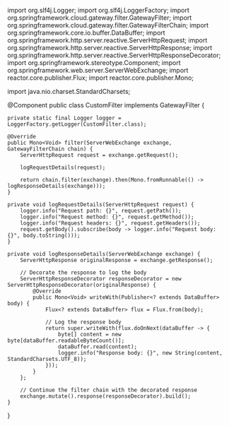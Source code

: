 import org.slf4j.Logger;
import org.slf4j.LoggerFactory;
import org.springframework.cloud.gateway.filter.GatewayFilter;
import org.springframework.cloud.gateway.filter.GatewayFilterChain;
import org.springframework.core.io.buffer.DataBuffer;
import org.springframework.http.server.reactive.ServerHttpRequest;
import org.springframework.http.server.reactive.ServerHttpResponse;
import org.springframework.http.server.reactive.ServerHttpResponseDecorator;
import org.springframework.stereotype.Component;
import org.springframework.web.server.ServerWebExchange;
import reactor.core.publisher.Flux;
import reactor.core.publisher.Mono;

import java.nio.charset.StandardCharsets;

@Component
public class CustomFilter implements GatewayFilter {

    private static final Logger logger = LoggerFactory.getLogger(CustomFilter.class);

    @Override
    public Mono<Void> filter(ServerWebExchange exchange, GatewayFilterChain chain) {
        ServerHttpRequest request = exchange.getRequest();

        logRequestDetails(request);

        return chain.filter(exchange).then(Mono.fromRunnable(() -> logResponseDetails(exchange)));
    }

    private void logRequestDetails(ServerHttpRequest request) {
        logger.info("Request path: {}", request.getPath());
        logger.info("Request method: {}", request.getMethod());
        logger.info("Request headers: {}", request.getHeaders());
        request.getBody().subscribe(body -> logger.info("Request body: {}", body.toString()));
    }

    private void logResponseDetails(ServerWebExchange exchange) {
        ServerHttpResponse originalResponse = exchange.getResponse();

        // Decorate the response to log the body
        ServerHttpResponseDecorator responseDecorator = new ServerHttpResponseDecorator(originalResponse) {
            @Override
            public Mono<Void> writeWith(Publisher<? extends DataBuffer> body) {
                Flux<? extends DataBuffer> flux = Flux.from(body);

                // Log the response body
                return super.writeWith(flux.doOnNext(dataBuffer -> {
                    byte[] content = new byte[dataBuffer.readableByteCount()];
                    dataBuffer.read(content);
                    logger.info("Response body: {}", new String(content, StandardCharsets.UTF_8));
                }));
            }
        };

        // Continue the filter chain with the decorated response
        exchange.mutate().response(responseDecorator).build();
    }
}
